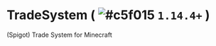 # TradeSystem (  ![#c5f015](https://placehold.it/15/c5f015/000000?text=+) `1.14.4+` )
(Spigot) Trade System for Minecraft
